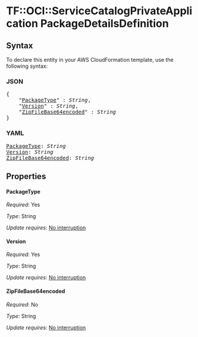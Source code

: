 # TF::OCI::ServiceCatalogPrivateApplication PackageDetailsDefinition

## Syntax

To declare this entity in your AWS CloudFormation template, use the following syntax:

### JSON

<pre>
{
    "<a href="#packagetype" title="PackageType">PackageType</a>" : <i>String</i>,
    "<a href="#version" title="Version">Version</a>" : <i>String</i>,
    "<a href="#zipfilebase64encoded" title="ZipFileBase64encoded">ZipFileBase64encoded</a>" : <i>String</i>
}
</pre>

### YAML

<pre>
<a href="#packagetype" title="PackageType">PackageType</a>: <i>String</i>
<a href="#version" title="Version">Version</a>: <i>String</i>
<a href="#zipfilebase64encoded" title="ZipFileBase64encoded">ZipFileBase64encoded</a>: <i>String</i>
</pre>

## Properties

#### PackageType

_Required_: Yes

_Type_: String

_Update requires_: [No interruption](https://docs.aws.amazon.com/AWSCloudFormation/latest/UserGuide/using-cfn-updating-stacks-update-behaviors.html#update-no-interrupt)

#### Version

_Required_: Yes

_Type_: String

_Update requires_: [No interruption](https://docs.aws.amazon.com/AWSCloudFormation/latest/UserGuide/using-cfn-updating-stacks-update-behaviors.html#update-no-interrupt)

#### ZipFileBase64encoded

_Required_: No

_Type_: String

_Update requires_: [No interruption](https://docs.aws.amazon.com/AWSCloudFormation/latest/UserGuide/using-cfn-updating-stacks-update-behaviors.html#update-no-interrupt)

